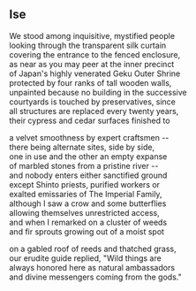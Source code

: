 ## Ise 
We stood among inquisitive, mystified people <br />
looking through the transparent silk curtain <br />
covering the entrance to the fenced enclosure, <br />
as near as you may peer at the inner precinct <br />
of Japan's highly venerated Geku Outer Shrine <br />
protected by four ranks of tall wooden walls, <br />
unpainted because no building in the successive <br />
courtyards is touched by preservatives, since <br />
all structures are replaced every twenty years, <br />
their cypress and cedar surfaces finished to

a velvet smoothness by expert craftsmen -- <br />
there being alternate sites, side by side, <br />
one in use and the other an empty expanse <br />
of marbled stones from a pristine river -- <br />
­and nobody enters either sanctified ground <br />
except Shinto priests, purified workers or <br />
exalted emissaries of The Imperial Family, <br />
although I saw a crow and some butterflies <br />
allowing themselves unrestricted access, <br />
and when I remarked on a cluster of weeds <br />
and fir sprouts growing out of a moist spot

on a gabled roof of reeds and thatched grass, <br />
our erudite guide replied, "Wild things are <br />
always honored here as natural ambassadors <br />
and divine messengers coming from the gods."